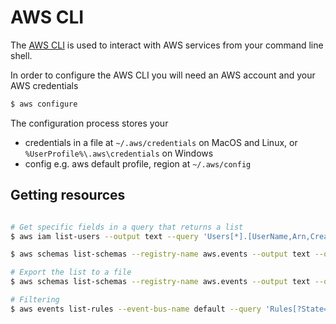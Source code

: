 # AWS CLI

The [AWS CLI](https://docs.aws.amazon.com/cli/latest/userguide/cli-chap-welcome.html) is used to interact with AWS services from your command line shell.

In order to configure the AWS CLI you will need an AWS account and your AWS credentials

```bash
$ aws configure
```

The configuration process stores your

* credentials in a file at `~/.aws/credentials` on MacOS and Linux, or `%UserProfile%\.aws\credentials` on Windows
* config e.g. aws default profile, region at `~/.aws/config`

## Getting resources

```bash

# Get specific fields in a query that returns a list 
$ aws iam list-users --output text --query 'Users[*].[UserName,Arn,CreateDate,PasswordLastUsed,UserId]'

$ aws schemas list-schemas --registry-name aws.events --output text --query 'Schemas[*].[SchemaName,SchemaArn,LastModified,VersionCount]'

# Export the list to a file
$ aws schemas list-schemas --registry-name aws.events --output text --query 'Schemas[*].[SchemaName,SchemaArn,LastModified,VersionCount]' > aws_events.csv

# Filtering 
$ aws events list-rules --event-bus-name default --query 'Rules[?State==`ENABLED`]'

```
